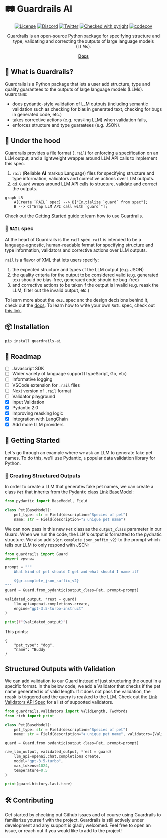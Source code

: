 # 🛤️ Guardrails AI

<div align="center">

[![License](https://img.shields.io/badge/License-Apache_2.0-blue.svg)](https://opensource.org/licenses/Apache-2.0) [![Discord](https://badgen.net/badge/icon/discord?icon=discord&label)](https://discord.gg/Jsey3mX98B) [![Twitter](https://badgen.net/badge/icon/twitter?icon=twitter&label)](https://twitter.com/guardrails_ai) [![Checked with pyright](https://microsoft.github.io/pyright/img/pyright_badge.svg)](https://microsoft.github.io/pyright/) [![codecov](https://codecov.io/gh/guardrails-ai/guardrails/graph/badge.svg?token=CPkjw91Ngo)](https://codecov.io/gh/guardrails-ai/guardrails)

Guardrails is an open-source Python package for specifying structure and type, validating and correcting the outputs of large language models (LLMs).

[**Docs**](https://docs.guardrailsai.com)
</div>

## 🧩 What is Guardrails?

Guardrails is a Python package that lets a user add structure, type and quality guarantees to the outputs of large language models (LLMs). Guardrails:

- does pydantic-style validation of LLM outputs (including semantic validation such as checking for bias in generated text, checking for bugs in generated code, etc.)
- takes corrective actions (e.g. reasking LLM) when validation fails,
- enforces structure and type guarantees (e.g. JSON).


## 🚒 Under the hood

Guardrails provides a file format (`.rail`) for enforcing a specification on an LLM output, and a lightweight wrapper around LLM API calls to implement this spec.

1. `rail` (**R**eliable **AI** markup **L**anguage) files for specifying structure and type information, validators and corrective actions over LLM outputs.
2. `gd.Guard` wraps around LLM API calls to structure, validate and correct the outputs.

``` mermaid
graph LR
    A[Create `RAIL` spec] --> B["Initialize `guard` from spec"];
    B --> C["Wrap LLM API call with `guard`"];
```

Check out the [Getting Started](https://docs.guardrailsai.com/guardrails_ai/getting_started/) guide to learn how to use Guardrails.

### 📜 `RAIL` spec

At the heart of Guardrails is the `rail` spec. `rail` is intended to be a language-agnostic, human-readable format for specifying structure and type information, validators and corrective actions over LLM outputs.

`rail` is a flavor of XML that lets users specify:

1. the expected structure and types of the LLM output (e.g. JSON)
2. the quality criteria for the output to be considered valid (e.g. generated text should be bias-free, generated code should be bug-free)
3. and corrective actions to be taken if the output is invalid (e.g. reask the LLM, filter out the invalid output, etc.)


To learn more about the `RAIL` spec and the design decisions behind it, check out the [docs](https://docs.guardrailsai.com/defining_guards/rail/). To learn how to write your own `RAIL` spec, check out [this link](https://docs.guardrailsai.com/api_reference/rail/).



## 📦 Installation

```python
pip install guardrails-ai
```

## 📍 Roadmap
- [ ] Javascript SDK
- [ ] Wider variety of language support (TypeScript, Go, etc)
- [ ] Informative logging
- [ ] VSCode extension for `.rail` files
- [ ] Next version of `.rail` format
- [ ] Validator playground
- [x] Input Validation
- [x] Pydantic 2.0
- [x] Improving reasking logic
- [x] Integration with LangChain
- [x] Add more LLM providers

## 🚀 Getting Started
Let's go through an example where we ask an LLM to generate fake pet names. To do this, we'll use Pydantic, a popular data validation library for Python.  

### 📝 Creating Structured Outputs

In order to create a LLM that generates fake pet names, we can create a class `Pet` that inherits from the Pydantic class [Link BaseModel](https://docs.pydantic.dev/latest/api/base_model/): 

```py
from pydantic import BaseModel, Field

class Pet(BaseModel):
    pet_type: str = Field(description="Species of pet")
    name: str = Field(description="a unique pet name")
```

We can now pass in this new `Pet` class as the `output_class` parameter in our Guard. When we run the code, the LLM's output is formatted to the pydnatic structure. We also add `${gr.complete_json_suffix_v2}` to the prompt which tells our LLM to only respond with JSON: 

```py
from guardrails import Guard
import openai

prompt = """
    What kind of pet should I get and what should I name it?

    ${gr.complete_json_suffix_v2}
"""
guard = Guard.from_pydantic(output_class=Pet, prompt=prompt)

validated_output, *rest = guard(
    llm_api=openai.completions.create,
    engine="gpt-3.5-turbo-instruct"
)

print(f"{validated_output}")
```

This prints: 
```
{
    "pet_type": "dog",
    "name": "Buddy
}
```

## Structured Outputs with Validation 
We can add validation to our Guard instead of just structuring the ouput in a specific format. In the below code, we add a Validator that checks if the pet name generated is of valid length. If it does not pass the validation, the reask is triggered and the query is reasked to the LLM. Check out the [Link Validators API Spec](https://www.guardrailsai.com/docs/api_reference_markdown/validators/) for a list of supported validators.

```py
from guardrails.validators import ValidLength, TwoWords
from rich import print

class Pet(BaseModel):
    pet_type: str = Field(description="Species of pet")
    name: str = Field(description="a unique pet name", validators=[ValidLength(min=1, max=32, on_fail='reask')])

guard = Guard.from_pydantic(output_class=Pet, prompt=prompt)

raw_llm_output, validated_output, *rest = guard(
    llm_api=openai.chat.completions.create,
    model="gpt-3.5-turbo",
    max_tokens=1024,
    temperature=0.5
)

print(guard.history.last.tree)
```

## 🛠️ Contributing

Get started by checking out Github issues and of course using Guardrails to familiarize yourself with the project. Guardrails is still actively under development and any support is gladly welcomed. Feel free to open an issue, or reach out if you would like to add to the project!
